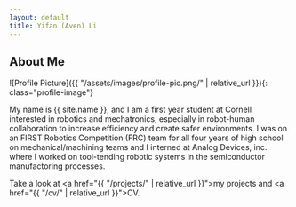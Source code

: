 ```yaml
---
layout: default
title: Yifan (Aven) Li
---
```


## About Me


![Profile Picture]({{ "/assets/images/profile-pic.png/" | relative_url }}){: class="profile-image"}

 
My name is {{ site.name }}, and I am a first year student at Cornell interested in robotics and mechatronics, especially in robot-human collaboration to increase efficiency and create safer environments. I was on an FIRST Robotics Competition (FRC) team for all four years of high school on mechanical/machining teams and I interned at Analog Devices, inc. where I worked on tool-tending robotic systems in the semiconductor manufactoring processes. 

Take a look at <a href="{{ "/projects/" | relative_url }}">my projects</a> and <a href="{{ "/cv/" | relative_url }}">CV</a>.

